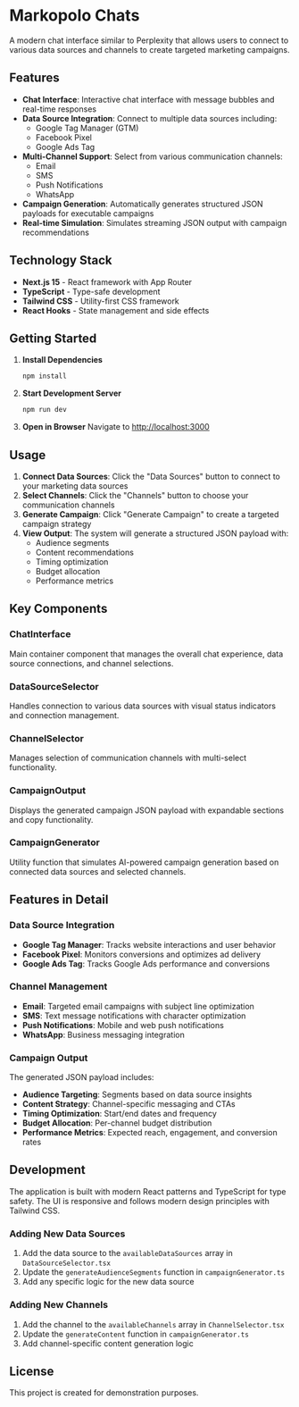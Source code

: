 # Markopolo Chats

A modern chat interface similar to Perplexity that allows users to connect to various data sources and channels to create targeted marketing campaigns.

## Features

- **Chat Interface**: Interactive chat interface with message bubbles and real-time responses
- **Data Source Integration**: Connect to multiple data sources including:
  - Google Tag Manager (GTM)
  - Facebook Pixel
  - Google Ads Tag
- **Multi-Channel Support**: Select from various communication channels:
  - Email
  - SMS
  - Push Notifications
  - WhatsApp
- **Campaign Generation**: Automatically generates structured JSON payloads for executable campaigns
- **Real-time Simulation**: Simulates streaming JSON output with campaign recommendations

## Technology Stack

- **Next.js 15** - React framework with App Router
- **TypeScript** - Type-safe development
- **Tailwind CSS** - Utility-first CSS framework
- **React Hooks** - State management and side effects

## Getting Started

1. **Install Dependencies**
   ```bash
   npm install
   ```

2. **Start Development Server**
   ```bash
   npm run dev
   ```

3. **Open in Browser**
   Navigate to [http://localhost:3000](http://localhost:3000)

## Usage

1. **Connect Data Sources**: Click the "Data Sources" button to connect to your marketing data sources
2. **Select Channels**: Click the "Channels" button to choose your communication channels
3. **Generate Campaign**: Click "Generate Campaign" to create a targeted campaign strategy
4. **View Output**: The system will generate a structured JSON payload with:
   - Audience segments
   - Content recommendations
   - Timing optimization
   - Budget allocation
   - Performance metrics

## Key Components

### ChatInterface
Main container component that manages the overall chat experience, data source connections, and channel selections.

### DataSourceSelector
Handles connection to various data sources with visual status indicators and connection management.

### ChannelSelector
Manages selection of communication channels with multi-select functionality.

### CampaignOutput
Displays the generated campaign JSON payload with expandable sections and copy functionality.

### CampaignGenerator
Utility function that simulates AI-powered campaign generation based on connected data sources and selected channels.

## Features in Detail

### Data Source Integration
- **Google Tag Manager**: Tracks website interactions and user behavior
- **Facebook Pixel**: Monitors conversions and optimizes ad delivery
- **Google Ads Tag**: Tracks Google Ads performance and conversions

### Channel Management
- **Email**: Targeted email campaigns with subject line optimization
- **SMS**: Text message notifications with character optimization
- **Push Notifications**: Mobile and web push notifications
- **WhatsApp**: Business messaging integration

### Campaign Output
The generated JSON payload includes:
- **Audience Targeting**: Segments based on data source insights
- **Content Strategy**: Channel-specific messaging and CTAs
- **Timing Optimization**: Start/end dates and frequency
- **Budget Allocation**: Per-channel budget distribution
- **Performance Metrics**: Expected reach, engagement, and conversion rates

## Development

The application is built with modern React patterns and TypeScript for type safety. The UI is responsive and follows modern design principles with Tailwind CSS.

### Adding New Data Sources
1. Add the data source to the `availableDataSources` array in `DataSourceSelector.tsx`
2. Update the `generateAudienceSegments` function in `campaignGenerator.ts`
3. Add any specific logic for the new data source

### Adding New Channels
1. Add the channel to the `availableChannels` array in `ChannelSelector.tsx`
2. Update the `generateContent` function in `campaignGenerator.ts`
3. Add channel-specific content generation logic

## License

This project is created for demonstration purposes.
